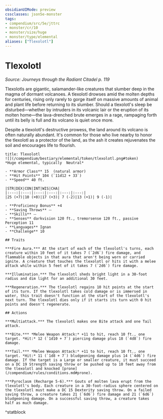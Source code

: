 ```yaml
---
obsidianUIMode: preview
cssclasses: json5e-monster
tags:
- compendium/src/5e/jttrc
- monster/cr/10
- monster/size/huge
- monster/type/elemental
aliases: ["Tlexolotl"]
---
```

# Tlexolotl
*Source: Journeys through the Radiant Citadel p. 119*  

Tlexolotls are gigantic, salamander-like creatures that slumber deep in the magma of dormant volcanoes. A tlexolotl drowses amid the molten depths for centuries, rising only rarely to gorge itself on massive amounts of animal and plant life before returning to its slumber. Should a tlexolotl's sleep be disturbed—whether by intruders in its volcanic lair or the eruption of its molten home—the lava-drenched brute emerges in a rage, rampaging forth until its belly is full and its volcano is quiet once more.

Despite a tlexolotl's destructive prowess, the land around its volcano is often naturally abundant. It's common for those who live nearby to honor the tlexolotl as a protector of the land, as the ash it creates rejuvenates the soil and encourages life to flourish.

```ad-statblock
title: Tlexolotl
![](/compendium/bestiary/elemental/token/tlexolotl.png#token)
*Huge elemental, typically  Neutral*

- **Armor Class** 15  (natural armor)
- **Hit Points** 104 (`11d12 + 33`)
- **Speed** 40 ft.

|STR|DEX|CON|INT|WIS|CHA|
|:---:|:---:|:---:|:---:|:---:|:---:|
|25 (+7)|10 (+0)|17 (+3)| 7 (-2)|13 (+1)| 9 (-1)|

- **Proficiency Bonus** +4
- **Saving Throws** ⏤
- **Skills** ⏤
- **Senses** darkvision 120 ft., tremorsense 120 ft., passive Perception 11
- **Languages** Ignan
- **Challenge** 10

## Traits

***Fire Aura.*** At the start of each of the tlexolotl's turns, each creature within 10 feet of it takes 7 (`2d6`) fire damage, and flammable objects in that aura that aren't being worn or carried ignite. A creature that touches the tlexolotl or hits it with a melee attack while within 5 feet of it takes 7 (`2d6`) fire damage.

***Illumination.*** The tlexolotl sheds bright light in a 30-foot radius and dim light for an additional 30 feet.

***Regeneration.*** The tlexolotl regains 10 hit points at the start of its turn. If the tlexolotl takes cold damage or is immersed in water, this trait doesn't function at the start of the tlexolotl's next turn. The tlexolotl dies only if it starts its turn with 0 hit points and doesn't regenerate.

## Actions

***Multiattack.*** The tlexolotl makes one Bite attack and one Tail attack.

***Bite.*** *Melee Weapon Attack:* +11 to hit, reach 10 ft., one target. *Hit:* 12 (`1d10 + 7`) piercing damage plus 18 (`4d8`) fire damage.

***Tail.*** *Melee Weapon Attack:* +11 to hit, reach 10 ft., one target. *Hit:* 11 (`1d8 + 7`) bludgeoning damage plus 14 (`4d6`) fire damage. If the target is a Large or smaller creature, it must succeed on a DC 19 Strength saving throw or be pushed up to 10 feet away from the tlexolotl and knocked [prone](/compendium/rules/conditions.md#prone).

***Pyroclasm (Recharge 5-6).*** Gouts of molten lava erupt from the tlexolotl's body. Each creature in a 30-foot-radius sphere centered on the tlexolotl must make a DC 15 Dexterity saving throw. On a failed saving throw, a creature takes 21 (`6d6`) fire damage and 21 (`6d6`) bludgeoning damage. On a successful saving throw, a creature takes half as much damage.
```
^statblock